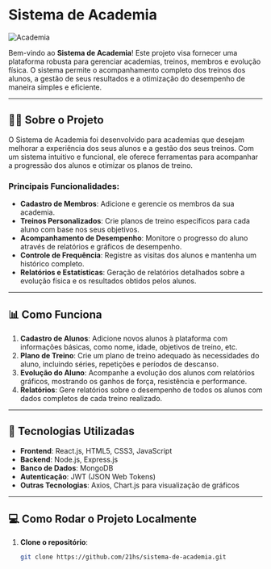 # Sistema de Academia

![Academia](https://via.placeholder.com/1200x400.png?text=Sistema+de+Academia)

Bem-vindo ao **Sistema de Academia**! Este projeto visa fornecer uma plataforma robusta para gerenciar academias, treinos, membros e evolução física. O sistema permite o acompanhamento completo dos treinos dos alunos, a gestão de seus resultados e a otimização do desempenho de maneira simples e eficiente.

---

## 🏋️‍♂️ Sobre o Projeto

O Sistema de Academia foi desenvolvido para academias que desejam melhorar a experiência dos seus alunos e a gestão dos seus treinos. Com um sistema intuitivo e funcional, ele oferece ferramentas para acompanhar a progressão dos alunos e otimizar os planos de treino.

### Principais Funcionalidades:
- **Cadastro de Membros**: Adicione e gerencie os membros da sua academia.
- **Treinos Personalizados**: Crie planos de treino específicos para cada aluno com base nos seus objetivos.
- **Acompanhamento de Desempenho**: Monitore o progresso do aluno através de relatórios e gráficos de desempenho.
- **Controle de Frequência**: Registre as visitas dos alunos e mantenha um histórico completo.
- **Relatórios e Estatísticas**: Geração de relatórios detalhados sobre a evolução física e os resultados obtidos pelos alunos.

---

## 📊 Como Funciona

1. **Cadastro de Alunos**: Adicione novos alunos à plataforma com informações básicas, como nome, idade, objetivos de treino, etc.
2. **Plano de Treino**: Crie um plano de treino adequado às necessidades do aluno, incluindo séries, repetições e períodos de descanso.
3. **Evolução do Aluno**: Acompanhe a evolução dos alunos com relatórios gráficos, mostrando os ganhos de força, resistência e performance.
4. **Relatórios**: Gere relatórios sobre o desempenho de todos os alunos com dados completos de cada treino realizado.

---

## 🧰 Tecnologias Utilizadas

- **Frontend**: React.js, HTML5, CSS3, JavaScript
- **Backend**: Node.js, Express.js
- **Banco de Dados**: MongoDB
- **Autenticação**: JWT (JSON Web Tokens)
- **Outras Tecnologias**: Axios, Chart.js para visualização de gráficos

---

## 💻 Como Rodar o Projeto Localmente

1. **Clone o repositório**:
   ```bash
   git clone https://github.com/21hs/sistema-de-academia.git
